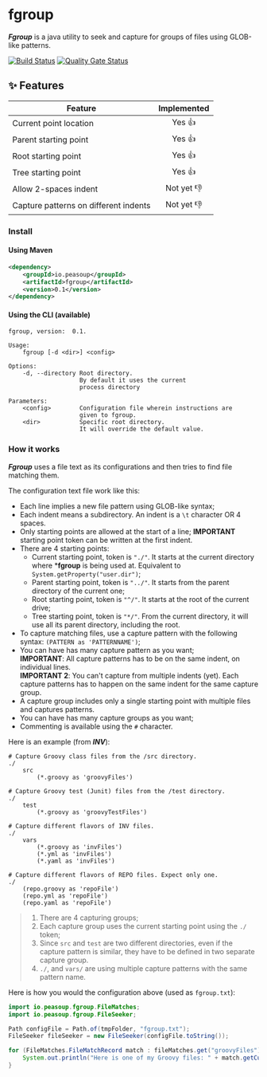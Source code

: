 # fgroup
***Fgroup*** is a java utility to seek and capture for groups of files using GLOB-like patterns.

[![Build Status](https://travis-ci.com/peasoupio/fgroup.svg?branch=release%2F0.1-beta)](https://travis-ci.com/peasoupio/fgroup)
[![Quality Gate Status](https://sonarcloud.io/api/project_badges/measure?project=fgroup&metric=alert_status)](https://sonarcloud.io/dashboard?id=fgroup)

##  :sparkles: Features

| Feature | Implemented |
| --- | :---: |
| Current point location    | Yes :+1:  |   
| Parent starting point  | Yes :+1:  | 
| Root starting point  | Yes :+1:  |
| Tree starting point  | Yes :+1:  |
| Allow 2-spaces indent | Not yet :-1: |
| Capture patterns on different indents | Not yet :-1: | 

### Install
#### Using Maven
```xml
<dependency>
    <groupId>io.peasoup</groupId>
    <artifactId>fgroup</artifactId>
    <version>0.1</version>
</dependency>
```

#### Using the CLI (available)
```
fgroup, version:  0.1.

Usage:
    fgroup [-d <dir>] <config>

Options:
    -d, --directory Root directory. 
                    By default it uses the current 
                    process directory

Parameters:
    <config>        Configuration file wherein instructions are
                    given to fgroup.
    <dir>           Specific root directory.
                    It will override the default value.
```

### How it works
***Fgroup*** uses a file text as its configurations and then tries to find file matching them.

The configuration text file work like this:
* Each line implies a new file pattern using GLOB-like syntax;
* Each indent means a subdirectory. An indent is a `\t` character OR 4 spaces.
* Only starting points are allowed at the start of a line;
  **IMPORTANT** starting point token can be written at the first indent.
* There are 4 starting points: 
    * Current starting point, token is `"./"`. It starts at the current directory where ***fgroup** is being used at. Equivalent to `System.getProperty("user.dir")`;
    * Parent starting point, token is `"../"`. It starts from the parent directory of the current one;
    * Root starting point, token is `"^/"`. It starts at the root of the current drive;
    * Tree starting point, token is `"*/"`. From the current directory, it will use all its parent directory, including the root.
* To capture matching files, use a capture pattern with the following syntax: `(PATTERN as 'PATTERNNAME')`;
* You can have has many capture pattern as you want;  
  **IMPORTANT**: All capture patterns has to be on the same indent, on individual lines.  
  **IMPORTANT 2**: You can't capture from multiple indents (yet). Each capture patterns has to happen on the same indent for the same capture group.
* A capture group includes only a single starting point with multiple files and captures patterns.
* You can have has many capture groups as you want;
* Commenting is available using the `#` character.

Here is an example (from ***INV***):
```
# Capture Groovy class files from the /src directory.
./
    src
        (*.groovy as 'groovyFiles')

# Capture Groovy test (Junit) files from the /test directory.
./
    test
        (*.groovy as 'groovyTestFiles')

# Capture different flavors of INV files.
./
    vars
        (*.groovy as 'invFiles')
        (*.yml as 'invFiles')
        (*.yaml as 'invFiles')

# Capture different flavors of REPO files. Expect only one.
./
    (repo.groovy as 'repoFile')
    (repo.yml as 'repoFile')
    (repo.yaml as 'repoFile')
```
>1. There are 4 capturing groups;
>1. Each capture group uses the current starting point using the `./` token;
>1. Since `src` and `test` are two different directories, even if the capture pattern is similar, they have to be defined in two separate capture group.
>1. `./`, and `vars/` are using multiple capture patterns with the same pattern name. 

Here is how you would the configuration above (used as `fgroup.txt`):
```java
import io.peasoup.fgroup.FileMatches;
import io.peasoup.fgroup.FileSeeker;

Path configFile = Path.of(tmpFolder, "fgroup.txt");
FileSeeker fileSeeker = new FileSeeker(configFile.toString());

for (FileMatches.FileMatchRecord match : fileMatches.get("groovyFiles")) {
    System.out.println("Here is one of my Groovy files: " + match.getCurrent());
}

```



  